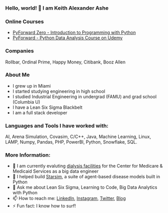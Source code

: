 ### Hello, world! 👋 I am Keith Alexander Ashe

<!--
**kaa2102/kaa2102** is a ✨ _special_ ✨ repository because its `README.md` (this file) appears on your GitHub profile.-->

### Online Courses
- <a href="https://udemy.com/course/pyforward-zero">PyForward Zero - Introduction to Programming with Python</a>
- <a href="https://udemy.com/course/pyforward">PyForward - Python Data Analysis Course on Udemy</a>

### Companies
Rollbar, Ordinal Prime, Happy Money, Citibank, Booz Allen

### About Me
* I grew up in Miami
* I started studying engineering in high school
* I studied Industrial Engineering in undergrad (FAMU) and grad school (Columbia U)
* I have a Lean Six Sigma Blackbelt
* I am a full stack developer

### Languages and Tools I have worked with:
AI, Arena Simulation, Covasim, C/C++, Java, Machine Learning, Linux, LAMP, Numpy, Pandas, PHP, PowerBI, Python, Snowflake, SQL.

### More Information:
- 🌱 I am currently evaluting <a href="https://www.cms.gov/medicare/quality/end-stage-renal-disease-esrd-quality-incentive-program">dialysis facilities</a> for the Center for Medicare & Medicaid Services as a big data engineer
- 🌱 I helped build <a href="https://docs.idmod.org/models.html#starsim">Starsim</a>, a suite of agent-based disease models built in Python 
- 💬 Ask me about Lean Six Sigma, Learning to Code, Big Data Analytics with Python
- 📫 How to reach me: <a href="https://www.linkedin.com/in/keithashe">LinkedIn</a>, <a href="https://www.instagram.com/lifeofkaashe">Instagram</a>, <a href="https://www.twitter.com/lifeofkaashe">Twitter</a>, <a href="https://keithashe.medium.com/">Blog</a>
- ⚡ Fun fact: I know how to surf!
